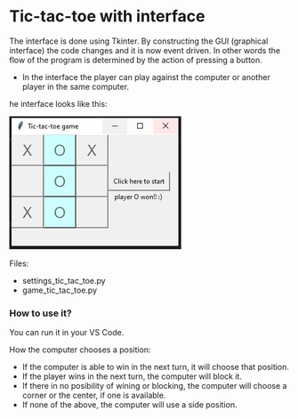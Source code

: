 # Tic-tac-toe with interface

The interface is done using Tkinter. By constructing the GUI (graphical interface) the code changes and it is now event driven. In other words the flow of the program is determined by the action of pressing a button.

- In the interface the player can play against the computer or another player in the same computer.

he interface looks like this:

![tic_tac_toe tkinter interface](https://github.com/catalinac3/Projects-in-python/blob/master/images/simple_tkinter.JPG?raw=true)

Files:

- settings_tic_tac_toe.py
- game_tic_tac_toe.py

### How to use it?

You can run it in your VS Code.

How the computer chooses a position:

- If the computer is able to win in the next turn, it will choose that position.
- If the player wins in the next turn, the computer will block it.
- If there in no posibility of wining or blocking, the computer will choose a corner or the center, if one is available.
- If none of the above, the computer will use a side position.
